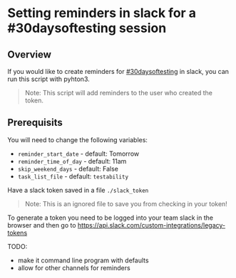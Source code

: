 # Setting reminders in slack for a #30daysoftesting session

## Overview

If you would like to create reminders for [#30daysoftesting](https://twitter.com/hashtag/30daysoftesting?lang=en) in slack, you can run this script with pyhton3.

>Note: This script will add reminders to the user who created the token.

## Prerequisits

You will need to change the following variables:
* `reminder_start_date` - default: Tomorrow
* `reminder_time_of_day` - default: 11am
* `skip_weekend_days` - default: False
* `task_list_file` - default: `testability`

Have a slack token saved in a file `./slack_token`
> Note: This is an ignored file to save you from checking in your token!

To generate a token you need to be logged into your team slack in the browser and then go to https://api.slack.com/custom-integrations/legacy-tokens

TODO:
* make it command line program with defaults
* allow for other channels for reminders
